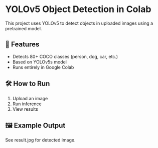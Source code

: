 
# YOLOv5 Object Detection in Colab

This project uses YOLOv5 to detect objects in uploaded images using a pretrained model.

## 📌 Features
- Detects 80+ COCO classes (person, dog, car, etc.)
- Based on YOLOv5s model
- Runs entirely in Google Colab

## 🛠️ How to Run
1. Upload an image
2. Run inference
3. View results

## 🖼️ Example Output
See result.jpg for detected image.
